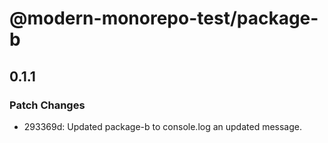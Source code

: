 # @modern-monorepo-test/package-b

## 0.1.1
### Patch Changes

- 293369d: Updated package-b to console.log an updated message.
